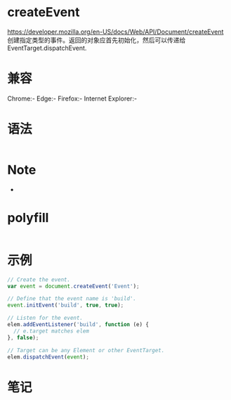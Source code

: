 # createEvent

https://developer.mozilla.org/en-US/docs/Web/API/Document/createEvent  
创建指定类型的事件。返回的对象应首先初始化，然后可以传递给 EventTarget.dispatchEvent.

# 兼容

Chrome:-
Edge:-
Firefox:-
Internet Explorer:-

# 语法

```js

```

# Note

-

# polyfill

```js

```

# 示例

```js
// Create the event.
var event = document.createEvent('Event');

// Define that the event name is 'build'.
event.initEvent('build', true, true);

// Listen for the event.
elem.addEventListener('build', function (e) {
  // e.target matches elem
}, false);

// Target can be any Element or other EventTarget.
elem.dispatchEvent(event);
```

# 笔记
